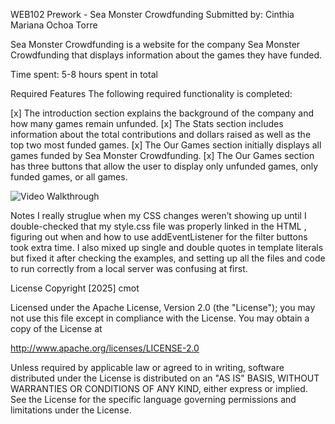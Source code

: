 WEB102 Prework - Sea Monster Crowdfunding
Submitted by: Cinthia Mariana Ochoa Torre

Sea Monster Crowdfunding is a website for the company Sea Monster Crowdfunding that displays information about the games they have funded.

Time spent: 5-8 hours spent in total

Required Features
The following required functionality is completed:

[x] The introduction section explains the background of the company and how many games remain unfunded.
[x] The Stats section includes information about the total contributions and dollars raised as well as the top two most funded games.
[x] The Our Games section initially displays all games funded by Sea Monster Crowdfunding.
[x] The Our Games section has three buttons that allow the user to display only unfunded games, only funded games, or all games.


<img src='https://imgur.com/a/hyyBsEq' title='Video Walkthrough' alt='Video Walkthrough' />


Notes
I really struglue when my CSS changes weren’t showing up until I double-checked that my style.css file was properly linked in the HTML <head>, figuring out when and how to use addEventListener for the filter buttons took extra time. I also mixed up single and double quotes in template literals but fixed it after checking the examples, and setting up all the files and code to run correctly from a local server was confusing at first.

License
Copyright [2025] cmot

Licensed under the Apache License, Version 2.0 (the "License");
you may not use this file except in compliance with the License.
You may obtain a copy of the License at

http://www.apache.org/licenses/LICENSE-2.0

Unless required by applicable law or agreed to in writing, software
distributed under the License is distributed on an "AS IS" BASIS,
WITHOUT WARRANTIES OR CONDITIONS OF ANY KIND, either express or implied.
See the License for the specific language governing permissions and
limitations under the License.


